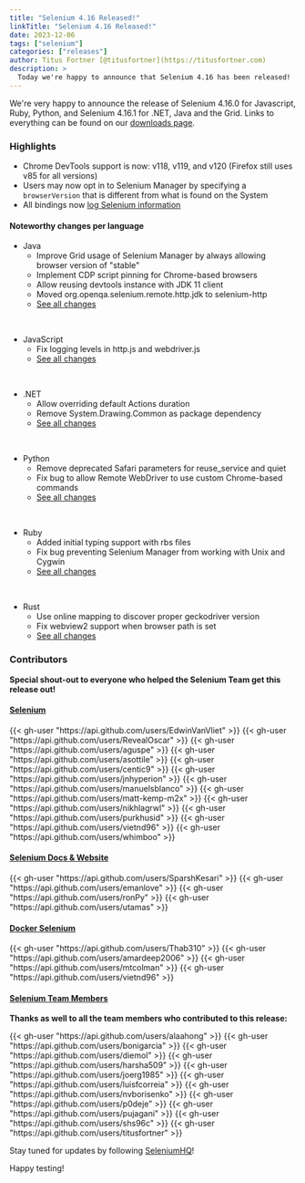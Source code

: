 ```yaml
---
title: "Selenium 4.16 Released!"
linkTitle: "Selenium 4.16 Released!"
date: 2023-12-06
tags: ["selenium"]
categories: ["releases"]
author: Titus Fortner [@titusfortner](https://titusfortner.com)
description: >
  Today we're happy to announce that Selenium 4.16 has been released!
---
```


We're very happy to announce the release of Selenium 4.16.0 for 
Javascript, Ruby, Python, and Selenium 4.16.1 for .NET, Java and the Grid.
Links to everything can be found on our [downloads page][downloads].

### Highlights

  * Chrome DevTools support is now: v118, v119, and v120 (Firefox still uses v85 for all versions)
  * Users may now opt in to Selenium Manager by specifying a `browserVersion` that is different from what is found on the System 
  * All bindings now [log Selenium information](https://www.selenium.dev/documentation/webdriver/troubleshooting/logging/)

#### Noteworthy changes per language

  * Java 
    * Improve Grid usage of Selenium Manager by always allowing browser version of "stable"
    * Implement CDP script pinning for Chrome-based browsers
    * Allow reusing devtools instance with JDK 11 client
    * Moved org.openqa.selenium.remote.http.jdk to selenium-http
    * [See all changes](https://github.com/SeleniumHQ/selenium/blob/trunk/java/CHANGELOG)

  <br>
  
  * JavaScript
    * Fix logging levels in http.js and webdriver.js
    * [See all changes](https://github.com/SeleniumHQ/selenium/blob/trunk/javascript/node/selenium-webdriver/CHANGES.md)
  
  <br>
  
  * .NET
    * Allow overriding default Actions duration
    * Remove System.Drawing.Common as package dependency
    * [See all changes](https://github.com/SeleniumHQ/selenium/blob/trunk/dotnet/CHANGELOG)
  
  <br>
  
  * Python
    * Remove deprecated Safari parameters for reuse_service and quiet
    * Fix bug to allow Remote WebDriver to use custom Chrome-based commands
    * [See all changes](https://github.com/SeleniumHQ/selenium/blob/trunk/py/CHANGES)

<br>
  
  * Ruby
    * Added initial typing support with rbs files
    * Fix bug preventing Selenium Manager from working with Unix and Cygwin
    * [See all changes](https://github.com/SeleniumHQ/selenium/blob/trunk/rb/CHANGES)

<br>

  * Rust
    * Use online mapping to discover proper geckodriver version
    * Fix webview2 support when browser path is set
    * [See all changes](https://github.com/SeleniumHQ/selenium/blob/trunk/rust/CHANGELOG.md)


### Contributors

**Special shout-out to everyone who helped the Selenium Team get this release out!**

#### [Selenium](https://github.com/SeleniumHQ/selenium)

<div class="d-flex justify-content-center">
  <div class="col-11 p-4 bg-transparent">
    <div class="row justify-content-center">
{{< gh-user "https://api.github.com/users/EdwinVanVliet" >}}
{{< gh-user "https://api.github.com/users/RevealOscar" >}}
{{< gh-user "https://api.github.com/users/aguspe" >}}
{{< gh-user "https://api.github.com/users/asottile" >}}
{{< gh-user "https://api.github.com/users/centic9" >}}
{{< gh-user "https://api.github.com/users/jnhyperion" >}}
{{< gh-user "https://api.github.com/users/manuelsblanco" >}}
{{< gh-user "https://api.github.com/users/matt-kemp-m2x" >}}
{{< gh-user "https://api.github.com/users/nikhlagrwl" >}}
{{< gh-user "https://api.github.com/users/purkhusid" >}}
{{< gh-user "https://api.github.com/users/vietnd96" >}}
{{< gh-user "https://api.github.com/users/whimboo" >}}
    </div>
  </div>
</div>

#### [Selenium Docs & Website](https://github.com/SeleniumHQ/seleniumhq.github.io)

<div class="row justify-content-center">
  <div class="col-11 p-4 bg-transparent">
    <div class="row justify-content-center">
{{< gh-user "https://api.github.com/users/SparshKesari" >}}
{{< gh-user "https://api.github.com/users/emanlove" >}}
{{< gh-user "https://api.github.com/users/ronPy" >}}
{{< gh-user "https://api.github.com/users/utamas" >}}
    </div>
  </div>
</div>

#### [Docker Selenium](https://github.com/SeleniumHQ/docker-selenium)

<div class="row justify-content-center">
  <div class="col-11 p-4 bg-transparent">
    <div class="row justify-content-center">
{{< gh-user "https://api.github.com/users/Thab310" >}}
{{< gh-user "https://api.github.com/users/amardeep2006" >}}
{{< gh-user "https://api.github.com/users/mtcolman" >}}
{{< gh-user "https://api.github.com/users/vietnd96" >}}
    </div>
  </div>
</div>

#### [Selenium Team Members][team]

**Thanks as well to all the team members who contributed to this release:**

<div class="row justify-content-center">
  <div class="col-11 p-4 bg-transparent">
    <div class="row justify-content-center">
{{< gh-user "https://api.github.com/users/alaahong" >}}
{{< gh-user "https://api.github.com/users/bonigarcia" >}}
{{< gh-user "https://api.github.com/users/diemol" >}}
{{< gh-user "https://api.github.com/users/harsha509" >}}
{{< gh-user "https://api.github.com/users/joerg1985" >}}
{{< gh-user "https://api.github.com/users/luisfcorreia" >}}
{{< gh-user "https://api.github.com/users/nvborisenko" >}}
{{< gh-user "https://api.github.com/users/p0deje" >}}
{{< gh-user "https://api.github.com/users/pujagani" >}}
{{< gh-user "https://api.github.com/users/shs96c" >}}
{{< gh-user "https://api.github.com/users/titusfortner" >}}
    </div>
  </div>
</div>

Stay tuned for updates by following [SeleniumHQ](https://twitter.com/seleniumhq)!

Happy testing!

[downloads]: /downloads
[bindings]: /downloads#bindings
[team]: /project/structure
[BiDi]: https://github.com/w3c/webdriver-bidi

